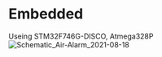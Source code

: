 # Embedded
Useing STM32F746G-DISCO, Atmega328P
![Schematic_Air-Alarm_2021-08-18](https://user-images.githubusercontent.com/29862835/129908930-3f76d6a2-89f4-4a43-af39-7d029387d56f.png)

